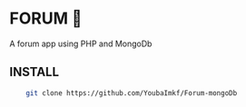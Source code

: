 
# FORUM 📃 

A forum app using PHP and MongoDb 



## INSTALL 
```bash
    git clone https://github.com/YoubaImkf/Forum-mongoDb
```